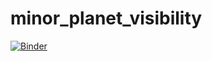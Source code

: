 # minor_planet_visibility
[![Binder](https://mybinder.org/badge_logo.svg)](https://mybinder.org/v2/gh/ygrange/minor_planet_visibility/master?filepath=Minor%20planet%20visibility.ipynb)
